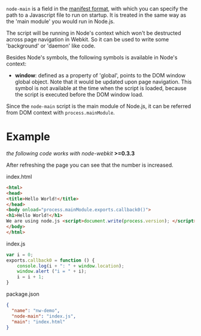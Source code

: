 `node-main` is a field in the [manifest format](Manifest-format), with which you can specify the path to a Javascript file to run on startup. It is treated in the same way as the 'main module' you would run in Node.js.

The script will be running in Node's context which won't be destructed across page navigation in Webkit. So it can be used to write some 'background' or 'daemon' like code.

Besides Node's symbols, the following symbols is available in Node's context:

*  **window**: defined as a property of 'global', points to the DOM window global object. Note that it would be updated upon page navigation. This symbol is not available at the time when the script is loaded, because the script is executed before the DOM window load.

Since the `node-main` script is the main module of Node.js, it can be referred from DOM context with `process.mainModule`.

# Example 
*the following code works with node-webkit* **>=0.3.3**

After refreshing the page you can see that the number is increased.

index.html
````html
<html>
<head>
<title>Hello World!</title>
</head>
<body onload="process.mainModule.exports.callback0()">
<h1>Hello World!</h1>
We are using node.js <script>document.write(process.version); </script>
</body>
</html>
````
index.js
````javascript
var i = 0;
exports.callback0 = function () {
    console.log(i + ": " + window.location);
    window.alert ("i = " + i);
    i = i + 1;
}
````
package.json
````json
{
  "name": "nw-demo",
  "node-main": "index.js",
  "main": "index.html"
}
````